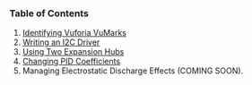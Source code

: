 ### Table of Contents
1. [Identifying Vuforia VuMarks](https://github.com/ftctechnh/ftc_app/wiki/Identifying-Vuforia-VuMarks)
2. [Writing an I2C Driver](https://github.com/ftctechnh/ftc_app/wiki/Writing-an-I2C-Driver)
3. [Using Two Expansion Hubs](https://github.com/ftctechnh/ftc_app/wiki/Using-Two-Expansion-Hubs)
4. [Changing PID Coefficients](https://github.com/ftctechnh/ftc_app/wiki/Changing-PID-Coefficients)
5. Managing Electrostatic Discharge Effects (COMING SOON).
